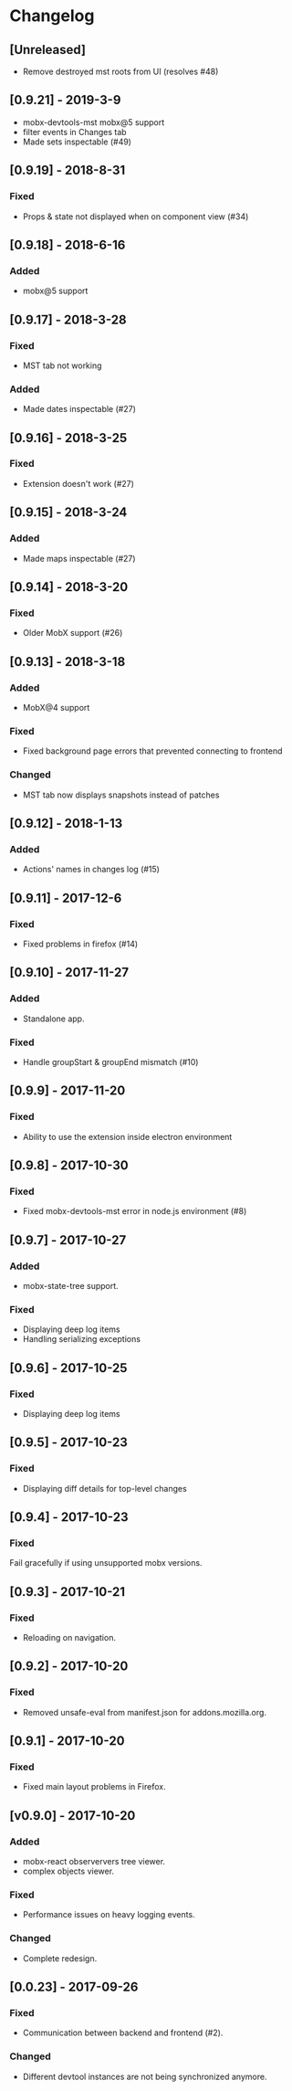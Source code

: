 # Changelog

## [Unreleased]
- Remove destroyed mst roots from UI (resolves #48)

## [0.9.21] - 2019-3-9
- mobx-devtools-mst mobx@5 support
- filter events in Changes tab
- Made sets inspectable (#49)

## [0.9.19] - 2018-8-31
### Fixed
- Props & state not displayed when on component view (#34)

## [0.9.18] - 2018-6-16
### Added
- mobx@5 support

## [0.9.17] - 2018-3-28
### Fixed
- MST tab not working

### Added
- Made dates inspectable (#27)

## [0.9.16] - 2018-3-25
### Fixed
- Extension doesn't work (#27)

## [0.9.15] - 2018-3-24
### Added
- Made maps inspectable (#27)

## [0.9.14] - 2018-3-20
### Fixed
- Older MobX support (#26)

## [0.9.13] - 2018-3-18
### Added
- MobX@4 support

### Fixed
- Fixed background page errors that prevented connecting to frontend

### Changed
- MST tab now displays snapshots instead of patches

## [0.9.12] - 2018-1-13
### Added
- Actions' names in changes log (#15)

## [0.9.11] - 2017-12-6
### Fixed
- Fixed problems in firefox (#14)

## [0.9.10] - 2017-11-27
### Added
- Standalone app.

### Fixed
- Handle groupStart & groupEnd mismatch (#10)

## [0.9.9] - 2017-11-20
### Fixed
- Ability to use the extension inside electron environment

## [0.9.8] - 2017-10-30
### Fixed
- Fixed mobx-devtools-mst error in node.js environment (#8)

## [0.9.7] - 2017-10-27
### Added
- mobx-state-tree support.

### Fixed
- Displaying deep log items
- Handling serializing exceptions

## [0.9.6] - 2017-10-25
### Fixed
- Displaying deep log items

## [0.9.5] - 2017-10-23
### Fixed
- Displaying diff details for top-level changes

## [0.9.4] - 2017-10-23
### Fixed
Fail gracefully if using unsupported mobx versions.

## [0.9.3] - 2017-10-21
### Fixed
- Reloading on navigation.

## [0.9.2] - 2017-10-20
### Fixed
- Removed unsafe-eval from manifest.json for addons.mozilla.org.

## [0.9.1] - 2017-10-20
### Fixed
- Fixed main layout problems in Firefox.

## [v0.9.0] - 2017-10-20
### Added
- mobx-react observervers tree viewer.
- complex objects viewer.

### Fixed
- Performance issues on heavy logging events.

### Changed
- Complete redesign.

## [0.0.23] - 2017-09-26
### Fixed
- Communication between backend and frontend (#2).

### Changed
- Different devtool instances are not being synchronized anymore.
